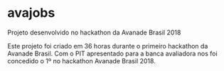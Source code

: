 # avajobs
Projeto desenvolvido no hackathon da Avanade Brasil 2018

Este projeto foi criado em 36 horas durante o primeiro hackathon da Avanade Brasil. Com o PIT apresentado para a banca avaliadora nos foi concedido o 1º no hackathon Avanade Brasil 2018.